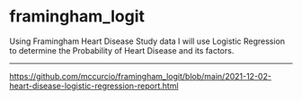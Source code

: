 # framingham_logit
Using Framingham Heart Disease Study data I will use Logistic Regression to determine the Probability of Heart Disease and its factors.

---

https://github.com/mccurcio/framingham_logit/blob/main/2021-12-02-heart-disease-logistic-regression-report.html
